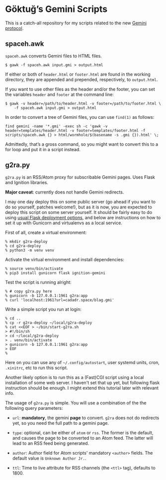 # Göktuğ’s Gemini Scripts

This is a catch-all repository for my scripts related to the new
[Gemini protocol](https://gemini.circumlunar.space).

## spaceh.awk

`spaceh.awk` converts Gemini files to HTML files.

    $ gawk -f spaceh.awk input.gmi > output.html

If either or both of `header.html` or `footer.html` are found in the
working directory, they are appended and prepended, respectively, to
`output.html`.

If you want to use other files as the header and/or the footer, you
can set the variables `header` and `footer` at the command line:

    $ gawk -v header=/path/to/header.html -v footer=/path/to/footer.html \
        -f spaceh.awk input.gmi > output.html

In order to convert a tree of Gemini files, you can use `find(1)` as
follows:

    find gemini -name '*.gmi' -exec sh -c 'gawk -v header=templates/header.html -v footer=templates/footer.html -f scripts/spaceh.awk {} > html/wormhole/$(basename -s .gmi {}).html' \;

Admittedly, that’s a gross command, so you might want to convert this
to a for loop and put it in a script instead.

## g2ra.py

`g2ra.py` is an RSS/Atom proxy for subscribable Gemini pages.  Uses
Flask and Ignition libraries.

**Major caveat**: currently does not handle Gemini redirects.

I may one day deploy this on some public server (go ahead if you want to
do so yourself, patches welcome!), but as it is now, you are expected to
deploy this script on some server yourself.  It should be fairly easy to
do using [usual Flask deployment
options](https://flask.palletsprojects.com/en/1.1.x/deploying/index.html),
and below are instructions on how to set it up with Gunicorn and
virtualenvs as a local service.

First of all, create a virtual environment:

    % mkdir g2ra-deploy
    % cd g2ra-deploy
    % python3 -m venv venv

Activate the virtual environment and install dependencies:

    % source venv/bin/activate
    % pip3 install gunicorn flask ignition-gemini

Test the script is running alright:

    % # copy g2ra.py here
    % gunicorn -b 127.0.0.1:1961 g2ra:app
    % curl 'localhost:1961?url=cadadr.space/blag.gmi'

Write a simple script you run at login:

    % cd ..
    % cp -r g2ra-deploy ~/local/g2ra-deploy
    % cat <<EOF > ~/bin/start-g2ra.sh
    > #!/bin/sh
    > cd ~/local/g2ra-deploy
    > . venv/bin/activate
    > gunicorn -b 127.0.0.1:1961 g2ra:app
    > EOF
    %

Here on you can use any of `~/.config/autostart`, user systemd units,
cron, `.xinitrc`, etc to run this script.

Another likely option is to run this as a (Fast)CGI script using a local
installation of some web server.  I haven't set that up yet, but
following flask instruction should be enough.  I might extend this
tutorial later with relevant info.

The usage of `g2ra.py` is simple.  You will use a combination of the
the following query parameters:

- `url`: **mandatory**, the gemini **page** to convert.  `g2ra` does not do
  redirects yet, so you need the full path to a gemini page.

- `type`: optional, can be either of `atom` or `rss`.  The former is the
  default, and causes the page to be converted to an Atom feed.  The
  latter will lead to an RSS feed being generated.

- `author`: Author field for Atom scripts' mandatory `<author>` fields.
  The default value is `Unknown Author Jr.`.

- `ttl`: Time to live attribute for RSS channels (the `<ttl>` tag),
  defaults to 1800.

